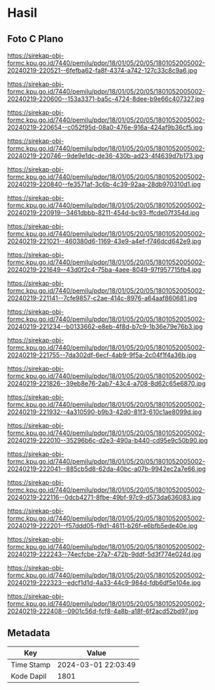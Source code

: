 # Hasil

## Foto C Plano

https://sirekap-obj-formc.kpu.go.id/7440/pemilu/pdpr/18/01/05/20/05/1801052005002-20240219-220521--6fefba62-fa8f-4374-a742-127c33c8c9a6.jpg

https://sirekap-obj-formc.kpu.go.id/7440/pemilu/pdpr/18/01/05/20/05/1801052005002-20240219-220600--153a3371-ba5c-4724-8dee-b9e66c407327.jpg

https://sirekap-obj-formc.kpu.go.id/7440/pemilu/pdpr/18/01/05/20/05/1801052005002-20240219-220654--c052f95d-08a0-476e-916a-424af9b36cf5.jpg

https://sirekap-obj-formc.kpu.go.id/7440/pemilu/pdpr/18/01/05/20/05/1801052005002-20240219-220746--9de9e1dc-de36-430b-ad23-4f4639d7b173.jpg

https://sirekap-obj-formc.kpu.go.id/7440/pemilu/pdpr/18/01/05/20/05/1801052005002-20240219-220840--fe3571af-3c6b-4c39-92aa-28db970310d1.jpg

https://sirekap-obj-formc.kpu.go.id/7440/pemilu/pdpr/18/01/05/20/05/1801052005002-20240219-220919--3461dbbb-8211-454d-bc93-ffcde07f354d.jpg

https://sirekap-obj-formc.kpu.go.id/7440/pemilu/pdpr/18/01/05/20/05/1801052005002-20240219-221021--460380d6-1169-43e9-a4ef-f746dcd642e9.jpg

https://sirekap-obj-formc.kpu.go.id/7440/pemilu/pdpr/18/01/05/20/05/1801052005002-20240219-221649--43d0f2c4-75ba-4aee-8049-97f957715fb4.jpg

https://sirekap-obj-formc.kpu.go.id/7440/pemilu/pdpr/18/01/05/20/05/1801052005002-20240219-221141--7cfe9857-c2ae-414c-8976-a64aaf860681.jpg

https://sirekap-obj-formc.kpu.go.id/7440/pemilu/pdpr/18/01/05/20/05/1801052005002-20240219-221234--b0133662-e8eb-4f8d-b7c9-1b36e79e76b3.jpg

https://sirekap-obj-formc.kpu.go.id/7440/pemilu/pdpr/18/01/05/20/05/1801052005002-20240219-221755--7da302df-6ecf-4ab9-9f5a-2c04f1f4a36b.jpg

https://sirekap-obj-formc.kpu.go.id/7440/pemilu/pdpr/18/01/05/20/05/1801052005002-20240219-221826--39eb8e76-2ab7-43c4-a708-8d62c65e6870.jpg

https://sirekap-obj-formc.kpu.go.id/7440/pemilu/pdpr/18/01/05/20/05/1801052005002-20240219-221932--4a310590-b9b3-42d0-81f3-610c1ae8099d.jpg

https://sirekap-obj-formc.kpu.go.id/7440/pemilu/pdpr/18/01/05/20/05/1801052005002-20240219-222010--35296b6c-d2e3-490a-b440-cd95e9c50b90.jpg

https://sirekap-obj-formc.kpu.go.id/7440/pemilu/pdpr/18/01/05/20/05/1801052005002-20240219-222041--885cb5d8-62da-40bc-a07b-9942ec2a7e66.jpg

https://sirekap-obj-formc.kpu.go.id/7440/pemilu/pdpr/18/01/05/20/05/1801052005002-20240219-222116--0dcb4271-8fbe-49bf-97c9-d573da636083.jpg

https://sirekap-obj-formc.kpu.go.id/7440/pemilu/pdpr/18/01/05/20/05/1801052005002-20240219-222201--f57ddd05-f9d1-4611-b26f-e6bfb5ede40e.jpg

https://sirekap-obj-formc.kpu.go.id/7440/pemilu/pdpr/18/01/05/20/05/1801052005002-20240219-222243--74ecfcbe-27a7-472b-9ddf-5d3f774e024d.jpg

https://sirekap-obj-formc.kpu.go.id/7440/pemilu/pdpr/18/01/05/20/05/1801052005002-20240219-222323--edcf1d1d-4a33-44c9-984d-fdb6df5e104e.jpg

https://sirekap-obj-formc.kpu.go.id/7440/pemilu/pdpr/18/01/05/20/05/1801052005002-20240219-222408--0901c56d-fcf8-4a8b-a18f-6f2acd52bd97.jpg


## Metadata

| Key        | Value               |
| ---------- | ------------------- |
| Time Stamp | 2024-03-01 22:03:49 |
| Kode Dapil | 1801                |



